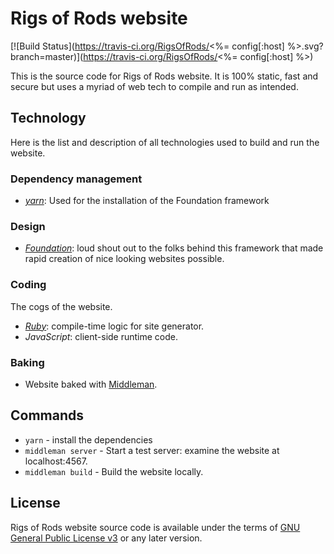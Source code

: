 # Rigs of Rods website
[![Build Status](https://travis-ci.org/RigsOfRods/<%= config[:host] %>.svg?branch=master)](https://travis-ci.org/RigsOfRods/<%= config[:host] %>)

This is the source code for Rigs of Rods website. It is 100% static, fast and secure but uses a myriad of web tech to compile and run as intended.

## Technology
Here is the list and description of all technologies used to build and run the website.

### Dependency management
* _[yarn](https://yarnpkg.com/)_: Used for the installation of the Foundation framework

### Design
* _[Foundation](http://foundation.zurb.com/)_: loud shout out to the folks behind this framework that made rapid creation of nice looking websites possible.

### Coding
The cogs of the website.

* _[Ruby](https://ruby-lang.org/)_: compile-time logic for site generator.
* _JavaScript_: client-side runtime code.

### Baking
* Website baked with [Middleman](https://middlemanapp.com).


## Commands
* `yarn` - install the dependencies
* `middleman server` - Start a test server: examine the website at localhost:4567.
* `middleman build` - Build the website locally.

## License

Rigs of Rods website source code is available under the terms of [GNU General Public License v3](http://www.gnu.org/licenses/gpl.html) or any later version.
